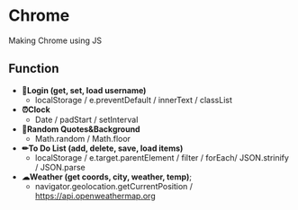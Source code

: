 # Chrome
Making Chrome using JS

## Function 
* __👋Login (get, set, load username)__ 
  * localStorage / e.preventDefault / innerText / classList
* __⏰Clock__ 
  * Date / padStart / setInterval
* __🎈Random Quotes&Background__
  * Math.random / Math.floor
* __✏To Do List (add, delete, save, load items)__
  * localStorage / e.target.parentElement / filter / forEach/ JSON.strinify / JSON.parse
* __☁Weather (get coords, city, weather, temp)__;
  * navigator.geolocation.getCurrentPosition / https://api.openweathermap.org
